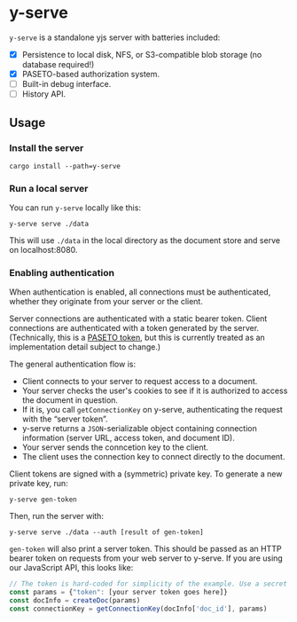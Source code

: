 # y-serve

`y-serve` is a standalone yjs server with batteries included:
- [x] Persistence to local disk, NFS, or S3-compatible blob storage (no database required!)
- [x] PASETO-based authorization system.
- [ ] Built-in debug interface.
- [ ] History API.

## Usage

### Install the server

    cargo install --path=y-serve

### Run a local server

You can run `y-serve` locally like this:

    y-serve serve ./data

This will use `./data` in the local directory as the document store and serve on localhost:8080.

### Enabling authentication

When authentication is enabled, all connections must be authenticated, whether they originate from your server or
the client.

Server connections are authenticated with a static bearer token. Client connections are authenticated with a token
generated by the server. (Technically, this is a [PASETO token](https://paseto.io/), but this is currently treated as
an implementation detail subject to change.)

The general authentication flow is:

- Client connects to your server to request access to a document.
- Your server checks the user's cookies to see if it is authorized to access the document in question.
- If it is, you call `getConnectionKey` on y-serve, authenticating the request with the “server token”.
- y-serve returns a `JSON`-serializable object containing connection information (server URL, access token, and document ID).
- Your server sends the conncetion key to the client.
- The client uses the connection key to connect directly to the document.

Client tokens are signed with a (symmetric) private key. To generate a new private key, run:

    y-serve gen-token

Then, run the server with:

    y-serve serve ./data --auth [result of gen-token]

`gen-token` will also print a server token. This should be passed as an HTTP bearer token on requests from your web server to
y-serve. If you are using our JavaScript API, this looks like:

```javascript
// The token is hard-coded for simplicity of the example. Use a secret manager in production!
const params = {"token": [your server token goes here]}
const docInfo = createDoc(params)
const connectionKey = getConnectionKey(docInfo['doc_id'], params)
```
